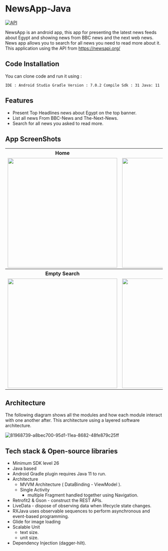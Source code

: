 # NewsApp-Java


[![API](https://img.shields.io/badge/API-26%2B-brightgreen.svg?style=flat)](https://android-arsenal.com/api?level=26)

NewsApp is an android app, this app for presenting the latest news feeds about Egypt and showing news from BBC news and the next web news. News app allows you to search for all news you need to read more about it. This application using the API from  https://newsapi.org/ 
## Code Installation

You can clone code and run it using :

``
  IDE : Android Studio
  Gradle Version : 7.0.2
  Compile Sdk : 31
  Java: 11
``

## Features
- Present Top Headlines news about Egypt on the top banner.
- List all news From BBC-News and The-Next-News.
- Search for all news you asked to read more.

## App ScreenShots 
 <table>
  <tr>
    <th>Home</th>
    <th>Details</th>
    <th>Details</th>
  </tr>
  <tr>
    <td><img src="https://user-images.githubusercontent.com/72816466/208300494-d2514291-53f1-4d88-aff2-f5cc60deaf3f.jpg" width="350"></td>
    <td><img src="https://user-images.githubusercontent.com/72816466/208300501-a26b621e-e540-4ce5-a222-ae66e72f833f.jpg" width="350"></td>
    <td><img src="https://user-images.githubusercontent.com/72816466/208300637-9da6d52e-ce1f-4104-8893-eafed541b731.jpg" width="350"></td>
  </tr>
 <tr>
    <th>Empty Search</th>
    <th>Search</th>
    <th>Search</th>
  </tr>
  <tr>
    <td><img src="https://user-images.githubusercontent.com/72816466/208300922-12af9a20-2c35-4297-8569-020af046e8a8.jpg" width="350"></td>
    <td><img src="https://user-images.githubusercontent.com/72816466/208300919-2014531e-f603-4b35-a3e7-67a9aa262273.jpg" width="350"></td>
    <td><img src="https://user-images.githubusercontent.com/72816466/208300914-d69e0cd4-826e-420d-9c75-9dbe28c14a7f.jpg" width="350"></td>
  </tr>
</table> 

## Architecture
The following diagram shows all the modules and how each module interact with one another after. This architecture using a layered software architecture. 

![81968739-a8bec700-95d1-11ea-8682-48fe879c25ff](https://user-images.githubusercontent.com/72816466/201654156-543bf79d-f13c-441f-8f45-6797520ab877.png)

## Tech stack & Open-source libraries
- Minimum SDK level 26
- Java based
- Android Gradle plugin requires Java 11 to run.
- Architecture
    - MVVM Architecture ( DataBinding - ViewModel ).
    - Single Activity 
       - multiple Fragment handled together using Navigation.
- Retrofit2 & Gson - construct the REST APIs.
- LiveData - dispose of observing data when lifecycle state changes.
- RXJava  uses observable sequences to perform asynchronous and event-based programming.
- Glide for image loading
- Scalable Unit 
  - text size.
  - unit size.
- Dependency Injection (dagger-hilt).
